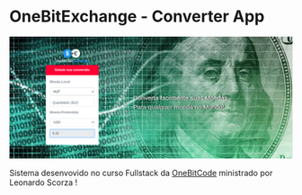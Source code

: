 # OneBitExchange - Converter App

![Logo](image.png)

Sistema desenvovido no curso Fullstack da [OneBitCode](www.onebitecode.com) ministrado por Leonardo Scorza !